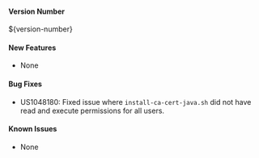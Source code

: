 #### Version Number
${version-number}

#### New Features
- None

#### Bug Fixes
- US1048180: Fixed issue where `install-ca-cert-java.sh` did not have read and execute permissions for all users.

#### Known Issues
- None
